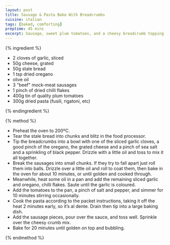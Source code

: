 ```yaml
---
layout: post
title: Sausage & Pasta Bake With Breadcrumbs
cuisine: italian
tags: [baked, comforting]
preptime: 45 mins
excerpt: Sausage, sweet plum tomatoes, and a cheesy breadcrumb topping, baked to perfection. A great way to use up leftover pasta from the pantry.
---
```


{% ingredient %}

- 2 cloves of garlic, sliced
- 50g cheese, grated
- 50g stale bread
- 1 tsp dried oregano
- olive oil
- 3 "beef" mock-meat sausages
- 1 pinch of dried chilli flakes
- 400g tin of quality plum tomatoes
- 300g dried pasta (fusili, rigatoni, etc)

{% endingredient %}

{% method %}

- Preheat the oven to 200ºC.
- Tear the stale bread into chunks and blitz in the food processor.
- Tip the breadcrumbs into a bowl with one of the sliced garlic cloves, a good pinch of the oregano, the grated cheese and a pinch of sea salt and a sprinkling of black pepper. Drizzle with a little oil and toss to mix it all together.
- Break the sausages into small chunks. If they try to fall apart just roll them into balls. Drizzle over a little oil and roll to coat them, then bake in the oven for about 10 minutes, or until golden and cooked through.
- Meanwhile, heat some oil in a pan and add the remaining sliced garlic and oregano, chilli flakes. Saute until the garlic is coloured.
- Add the tomatoes to the pan, a pinch of salt and pepper, and simmer for 10 minutes stirring occasionally.
- Cook the pasta according to the packet instructions, taking it off the heat 2 minutes early, so it’s al dente. Drain then tip into a large baking dish.
- Add the sausage pieces, pour over the sauce, and toss well. Sprinkle over the cheesy crumb mix.
- Bake for 20 minutes until golden on top and bubbling.

{% endmethod %}
